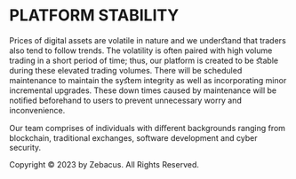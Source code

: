 # PLATFORM STABILITY

Prices of digital assets are volatile in nature and we underﬆand that traders also tend to follow trends. The volatility is often paired with high volume trading in a short period of time; thus, our platform is created to be ﬆable during these elevated trading volumes. There will be scheduled maintenance to maintain the syﬆem integrity as well as incorporating minor incremental upgrades. These down times caused by maintenance will be notiﬁed beforehand to users to prevent unnecessary worry and inconvenience.

Our team comprises of individuals with diﬀerent backgrounds ranging from blockchain, traditional exchanges, software development and cyber security.



Copyright © 2023 by Zebacus. All Rights Reserved.
